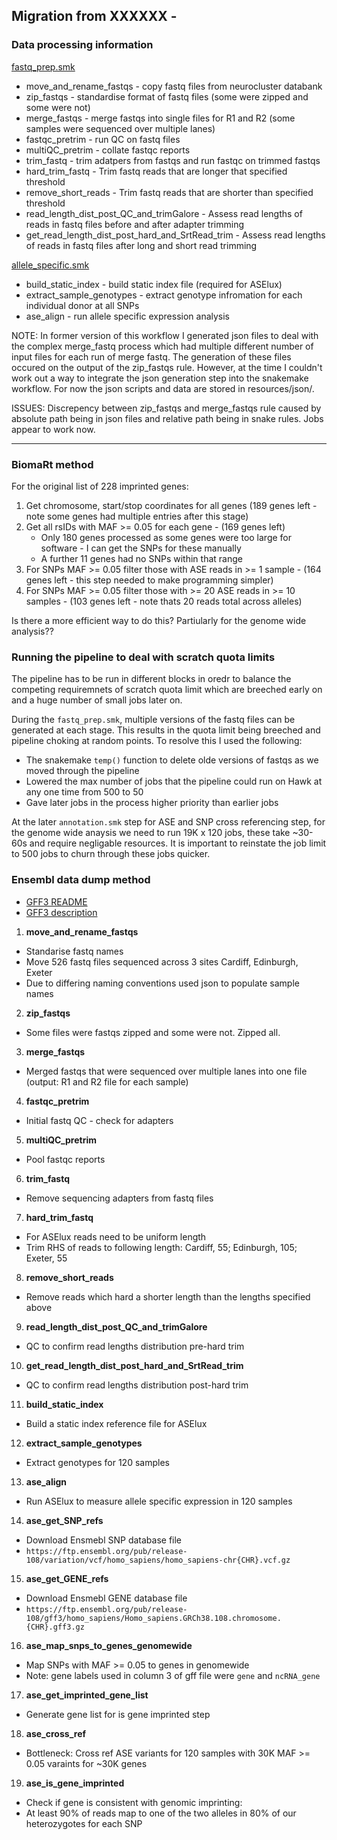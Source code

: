 ## Migration from XXXXXX - 

### Data processing information

[fastq_prep.smk](workflow/rules/fastq_prep.smk)

+ move_and_rename_fastqs - copy fastq files from neurocluster databank
+ zip_fastqs - standardise format of fastq files (some were zipped and some were not)
+ merge_fastqs - merge fastqs into single files for R1 and R2 (some samples were sequenced over multiple lanes)
+ fastqc_pretrim - run QC on fastq files
+ multiQC_pretrim - collate fastqc reports
+ trim_fastq - trim adatpers from fastqs and run fastqc on trimmed fastqs
+ hard_trim_fastq - Trim fastq reads that are longer that specified threshold
+ remove_short_reads - Trim fastq reads that are shorter than specified threshold
+ read_length_dist_post_QC_and_trimGalore - Assess read lengths of reads in fastq files before and after adapter trimming
+ get_read_length_dist_post_hard_and_SrtRead_trim - Assess read lengths of reads in fastq files after long and short read trimming

[allele_specific.smk](workflow/rules/allele_specific.smk) 

+ build_static_index - build static index file (required for ASElux)
+ extract_sample_genotypes - extract genotype infromation for each individual donor at all SNPs
+ ase_align - run allele specific expression analysis


NOTE: In former version of this workflow I generated json files to deal with the complex merge_fastq process
which had multiple different number of input files for each run of merge fastq. The generation of these files
occured on the output of the zip_fastqs rule. However, at the time I couldn't work out a way to integrate the 
json generation step into the snakemake workflow. For now the json scripts and data are stored in resources/json/.  


ISSUES: Discrepency between zip_fastqs and merge_fastqs rule caused by absolute path being in json files and 
relative path being in snake rules. Jobs appear to work now. 

***

### **BiomaRt method**

For the original list of 228 imprinted genes:

1. Get chromosome, start/stop coordinates for all genes (189 genes left - note some genes had multiple entries after this stage)
2. Get all rsIDs with MAF >= 0.05 for each gene - (169 genes left)
    + Only 180 genes processed as some genes were too large for software - I can get the SNPs for these manually
    + A further 11 genes had no SNPs within that range 
3. For SNPs MAF >= 0.05 filter those with ASE reads in >= 1 sample - (164 genes left - this step needed to make programming simpler)
4. For SNPs MAF >= 0.05 filter those with >= 20 ASE reads in >= 10 samples - (103 genes left - note thats 20 reads total across alleles)

Is there a more efficient way to do this? Partiularly for the genome wide analysis??

### Running the pipeline to deal with scratch quota limits

The pipeline has to be run in different blocks in oredr to balance the competing requiremnets
of scratch quota limit which are breeched early on and a huge number of small jobs later on.

During the `fastq_prep.smk`, multiple versions of the fastq files can be generated at each stage. This results in
the quota limit being breeched and pipeline choking at random points. To resolve this I used the following:

+ The snakemake `temp()` function to delete olde versions of fastqs as we moved through the pipeline
+ Lowered the max number of jobs that the pipeline could run on Hawk at any one time from 500 to 50
+ Gave later jobs in the process higher priority than earlier jobs


At the later `annotation.smk` step for ASE and SNP cross referencing step, for the genome wide anaysis we need to run 19K x 120 jobs,
these take ~30-60s and require negligable resources. It is important to reinstate the job limit to 500 jobs to churn through these
jobs quicker.     


### **Ensembl data dump method**

+ [GFF3 README](https://ftp.ensembl.org/pub/release-108/gff3/homo_sapiens/README)
+ [GFF3 description](http://gmod.org/wiki/GFF3)


1. **move_and_rename_fastqs**
- Standarise fastq names
- Move 526 fastq files sequenced across 3 sites Cardiff, Edinburgh, Exeter
- Due to differing naming conventions used json to populate sample names
2. **zip_fastqs**
- Some files were fastqs zipped and some were not. Zipped all.
3. **merge_fastqs**
- Merged fastqs that were sequenced over multiple lanes into one file (output: R1 and R2 file for each sample)
4. **fastqc_pretrim**
- Initial fastq QC - check for adapters
5. **multiQC_pretrim**
- Pool fastqc reports
6. **trim_fastq**
- Remove sequencing adapters from fastq files
7. **hard_trim_fastq**
- For ASElux reads need to be uniform length
- Trim RHS of reads to following length: Cardiff, 55; Edinburgh, 105; Exeter, 55
8. **remove_short_reads**
- Remove reads which hard a shorter length than the lengths specified above
9. **read_length_dist_post_QC_and_trimGalore**
- QC to confirm read lengths distribution pre-hard trim
10. **get_read_length_dist_post_hard_and_SrtRead_trim**
- QC to	confirm	read lengths distribution post-hard trim
11. **build_static_index**
- Build a static index reference file for ASElux
12. **extract_sample_genotypes**
- Extract genotypes for 120 samples
13. **ase_align**
- Run ASElux to measure allele specific expression in 120 samples
14. **ase_get_SNP_refs**
- Download Ensmebl SNP database file
- `https://ftp.ensembl.org/pub/release-108/variation/vcf/homo_sapiens/homo_sapiens-chr{CHR}.vcf.gz`
15. **ase_get_GENE_refs**
- Download Ensmebl GENE database file
- `https://ftp.ensembl.org/pub/release-108/gff3/homo_sapiens/Homo_sapiens.GRCh38.108.chromosome.{CHR}.gff3.gz`
16. **ase_map_snps_to_genes_genomewide**
- Map SNPs with MAF >= 0.05 to genes in genomewide 
- Note: gene labels used in column 3 of gff file were `gene` and `ncRNA_gene`
17. **ase_get_imprinted_gene_list**
- Generate gene list for is gene imprinted step
18. **ase_cross_ref**
- Bottleneck: Cross ref ASE variants for 120 samples with 30K MAF >= 0.05 varaints for ~30K genes
19. **ase_is_gene_imprinted**
- Check if gene is consistent with genomic imprinting:
- At least 90% of reads map to one of the two alleles in 80% of our heterozygotes for each SNP

